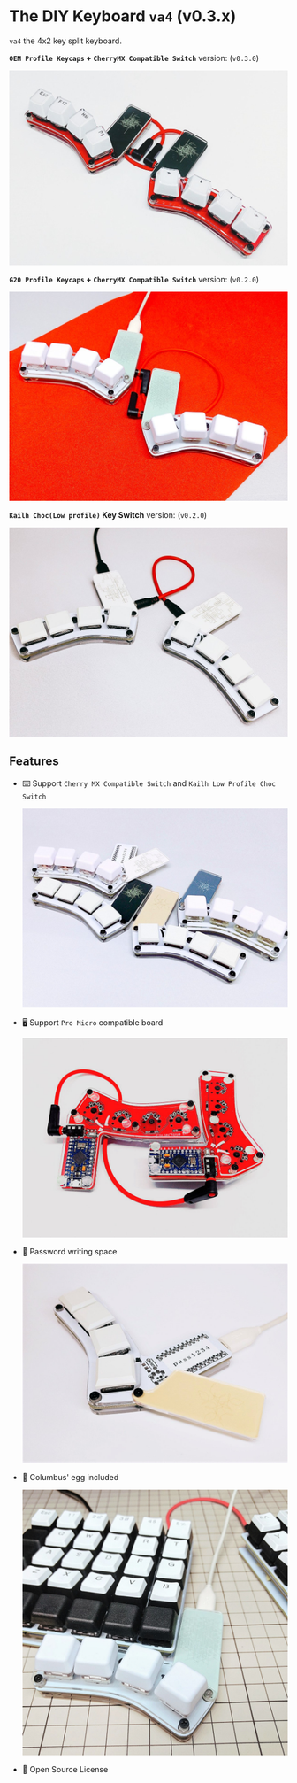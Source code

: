 # The DIY Keyboard `va4` (v0.3.x)

`va4` the 4x2 key split keyboard.

**`OEM Profile Keycaps` + `CherryMX Compatible Switch`** version: (`v0.3.0`)

![photo(v0.2.0)](./images/va4-v0_3_0-01.jpg)

**`G20 Profile Keycaps` + `CherryMX Compatible Switch`** version: (`v0.2.0`)

![photo(v0.2.0)](./images/va4-v0_2_0-01.jpg)

**`Kailh Choc(Low profile)` Key Switch** version: (`v0.2.0`)

![photo(v0.2.0)](./images/va4-v0_2_0-02.jpg)

## Features

* ⌨️ Support `Cherry MX Compatible Switch` and `Kailh Low Profile Choc Switch`

  ![photo(v0.2.0)](./images/va4-v0_2_0-04.jpg)

* 🖥️ Support `Pro Micro` compatible board

  ![photo(v0.3.0)](./images/va4-v0_3_0-02.jpg)

* 🔑 Password writing space

  ![photo(v0.2.0)](./images/va4-v0_2_0-07.jpg)

* 🥚 Columbus' egg included

  ![photo(v0.2.0)](./images/va4-v0_2_0-08.jpg)

* 📜 Open Source License
